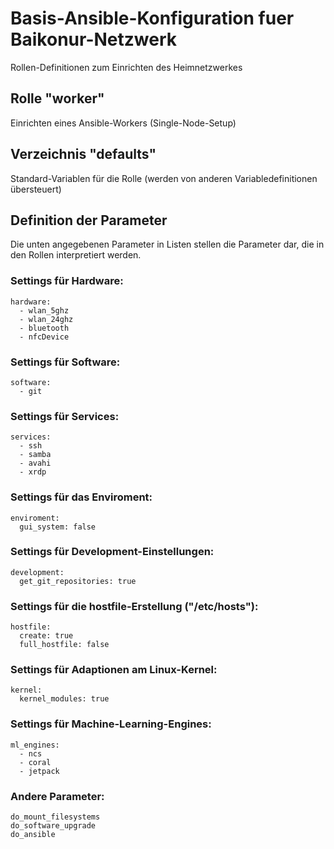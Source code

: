 # Basis-Ansible-Konfiguration fuer Baikonur-Netzwerk
Rollen-Definitionen zum Einrichten des Heimnetzwerkes

## Rolle "worker"
Einrichten eines Ansible-Workers (Single-Node-Setup)

## Verzeichnis "defaults"
Standard-Variablen für die Rolle (werden von anderen Variabledefinitionen übersteuert)

## Definition der Parameter
Die unten angegebenen Parameter in Listen stellen die Parameter dar, die in den Rollen interpretiert werden.

### Settings für Hardware:
	hardware:
	  - wlan_5ghz
	  - wlan_24ghz
	  - bluetooth
	  - nfcDevice

### Settings für Software:
	software:
	  - git

### Settings für Services:
	services:
	  - ssh
	  - samba
	  - avahi
	  - xrdp

### Settings für das Enviroment:
	enviroment:
	  gui_system: false

### Settings für Development-Einstellungen:
	development:
	  get_git_repositories: true

### Settings für die hostfile-Erstellung ("/etc/hosts"):
	hostfile: 
	  create: true
	  full_hostfile: false

### Settings für Adaptionen am Linux-Kernel:
	kernel:
	  kernel_modules: true

### Settings für Machine-Learning-Engines:
	ml_engines:
	  - ncs
	  - coral
	  - jetpack

### Andere Parameter:
	do_mount_filesystems
	do_software_upgrade
	do_ansible

